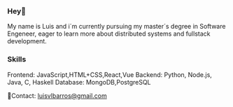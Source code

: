 ### Hey👋
My name is Luis and i´m currently pursuing my master´s degree in Software Engeneer, eager to learn more about distributed systems and fullstack development.


### Skills

Frontend: JavaScript,HTML+CSS,React,Vue
Backend: Python, Node.js, Java, C, Haskell
Database: MongoDB,PostgreSQL


📨Contact: luisvlbarros@gmail.com

<!--
**Luis-Barros9/Luis-Barros9** is a ✨ _special_ ✨ repository because its `README.md` (this file) appears on your GitHub profile.

Here are some ideas to get you started:

- 🔭 I’m currently working on ...
- 🌱 I’m currently learning ...
- 👯 I’m looking to collaborate on ...
- 🤔 I’m looking for help with ...
- 💬 Ask me about ...
- 📫 How to reach me: ...
- 😄 Pronouns: ...
- ⚡ Fun fact: ...
-->

